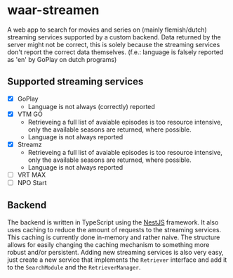 # waar-streamen

A web app to search for movies and series on (mainly flemish/dutch) streaming services supported by a custom backend.
Data returned by the server might not be correct, this is solely because the streaming services don't report the correct data themselves. (f.e.: language is falsely reported as 'en' by GoPlay on dutch programs)

## Supported streaming services

- [x] GoPlay
  - Language is not always (correctly) reported
- [x] VTM GO
  - Retrieveing a full list of avaiable episodes is too resource intensive, only the available seasons are returned, where possible.
  - Language is not always reported
- [x] Streamz
  - Retrieveing a full list of avaiable episodes is too resource intensive, only the available seasons are returned, where possible.
  - Language is not always reported
- [ ] VRT MAX
- [ ] NPO Start

## Backend

The backend is written in TypeScript using the [NestJS](https://nestjs.com/) framework. It also uses caching to reduce the amount of requests to the streaming services. This caching is currently done in-memory and rather naive.
The structure allows for easily changing the caching mechanism to something more robust and/or persistent.
Adding new streaming services is also very easy, just create a new service that implements the `Retriever` interface and add it to the `SearchModule` and the `RetrieverManager`.
